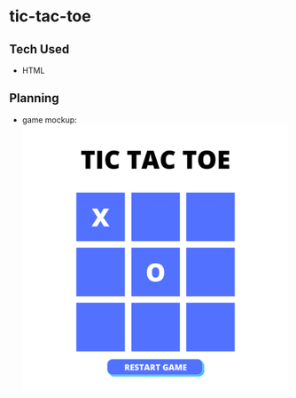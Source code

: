 # tic-tac-toe

## Tech Used

-   HTML

## Planning

-   game mockup: ![game mockup](tic-tac-toe-mockup.png)
